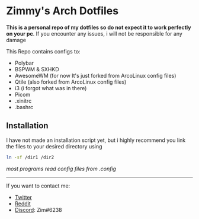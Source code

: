 # Zimmy's Arch Dotfiles
**This is a personal repo of my dotfiles so do not expect it to work perfectly on your pc**. If you encounter any issues, i will not be responsible for any damage


This Repo contains configs to:
- Polybar
- BSPWM & SXHKD
- AwesomeWM (for now It's just forked from ArcoLinux config files)
- Qtile (also forked from ArcoLinux config files)
- i3 (i forgot what was in there)
- Picom
- .xinitrc
- .bashrc
## Installation
I have not made an installation script yet, but i highly recommend you link the files to your desired directory using
```sh
ln -sf /dir1 /dir2
```
_most programs read config files from .config_

---
If you want to contact me:
- [Twitter](https://twitter.com/zimro_)
- [Reddit](https://www.reddit.com/user/Zimro_)
- [Discord](https://discord.gg): Zim#6238
